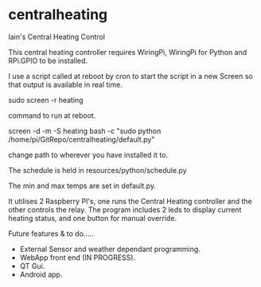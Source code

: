 # centralheating
Iain's Central Heating Control


This central heating controller requires WiringPi, WiringPi for Python and RPi.GPIO to be installed.

I use a script called at reboot by cron to start the script in a new Screen so that output is available in real time.

sudo screen -r heating

command to run at reboot.

screen -d -m -S heating bash -c "sudo python /home/pi/GitRepo/centralheating/default.py"

change path to wherever you have installed it to.

The schedule is held in resources/python/schedule.py

The min and max temps are set in default.py.

It utilises 2 Raspberry PI's, one runs the Central Heating controller and the other controls the relay. 
The program includes  2 leds to display current heating status, and one button for manual override.

Future features & to do.....

- External Sensor and weather dependant programming.
- WebApp front end (IN PROGRESS).
- QT Gui.
- Android app.
